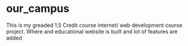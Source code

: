# our_campus

This is my greaded 1.5 Credit course  internet/ web development course project.
Where and educational website is built and lot of features are added
